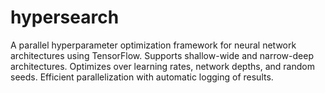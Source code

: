 # hypersearch
A parallel hyperparameter optimization framework for neural network architectures using TensorFlow.  Supports shallow-wide and narrow-deep architectures. Optimizes over learning rates, network depths, and random seeds. Efficient parallelization with automatic logging of results.
